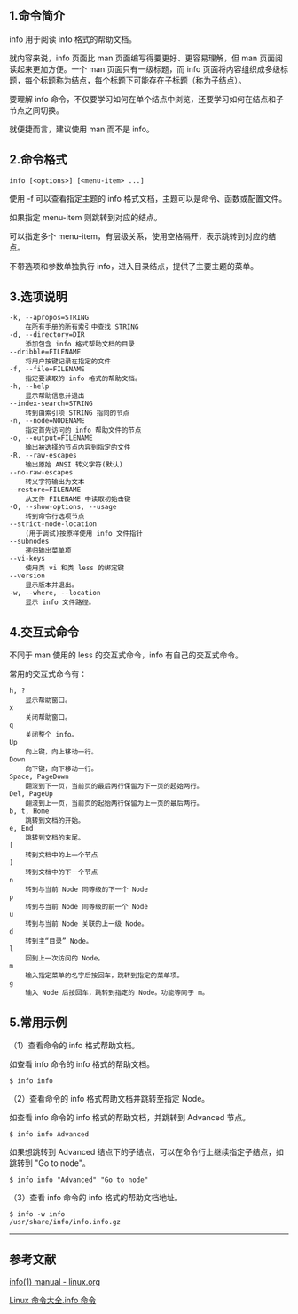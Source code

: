 ## 1.命令简介
info 用于阅读 info 格式的帮助文档。

就内容来说，info 页面比 man 页面编写得要更好、更容易理解，但 man 页面阅读起来更加方便。一个 man 页面只有一级标题，而 info 页面将内容组织成多级标题，每个标题称为结点，每个标题下可能存在子标题（称为子结点）。

要理解 info 命令，不仅要学习如何在单个结点中浏览，还要学习如何在结点和子节点之间切换。

就便捷而言，建议使用 man 而不是 info。

## 2.命令格式
```shell
info [<options>] [<menu-item> ...]
```
使用 -f 可以查看指定主题的 info 格式文档，主题可以是命令、函数或配置文件。

如果指定 menu-item 则跳转到对应的结点。

可以指定多个 menu-item，有层级关系，使用空格隔开，表示跳转到对应的结点。

不带选项和参数单独执行 info，进入目录结点，提供了主要主题的菜单。

## 3.选项说明
```
-k, --apropos=STRING
	在所有手册的所有索引中查找 STRING
-d, --directory=DIR
	添加包含 info 格式帮助文档的目录
--dribble=FILENAME
	将用户按键记录在指定的文件
-f, --file=FILENAME
	指定要读取的 info 格式的帮助文档。
-h, --help
	显示帮助信息并退出
--index-search=STRING
	转到由索引项 STRING 指向的节点
-n, --node=NODENAME
	指定首先访问的 info 帮助文件的节点
-o, --output=FILENAME
	输出被选择的节点内容到指定的文件
-R, --raw-escapes
	输出原始 ANSI 转义字符(默认)
--no-raw-escapes
	转义字符输出为文本
--restore=FILENAME
	从文件 FILENAME 中读取初始击键
-O, --show-options, --usage
	转到命令行选项节点
--strict-node-location
	(用于调试)按原样使用 info 文件指针
--subnodes
	递归输出菜单项
--vi-keys
	使用类 vi 和类 less 的绑定键
--version
	显示版本并退出。
-w, --where, --location
	显示 info 文件路径。
```
## 4.交互式命令
不同于 man 使用的 less 的交互式命令，info 有自己的交互式命令。

常用的交互式命令有：
```
h, ?
	显示帮助窗口。
x
	关闭帮助窗口。
q
	关闭整个 info。
Up
	向上键，向上移动一行。
Down
	向下键，向下移动一行。
Space, PageDown
	翻滚到下一页，当前页的最后两行保留为下一页的起始两行。
Del, PageUp
	翻滚到上一页，当前页的起始两行保留为上一页的最后两行。
b, t, Home
	跳转到文档的开始。
e, End
	跳转到文档的末尾。
[
	转到文档中的上一个节点
]
	转到文档中的下一个节点
n
	转到与当前 Node 同等级的下一个 Node
p
	转到与当前 Node 同等级的前一个 Node
u
	转到与当前 Node 关联的上一级 Node。
d
	转到主“目录” Node。
l
	回到上一次访问的 Node。
m
	输入指定菜单的名字后按回车，跳转到指定的菜单项。
g
	输入 Node 后按回车，跳转到指定的 Node。功能等同于 m。
```

## 5.常用示例

（1）查看命令的 info 格式帮助文档。

如查看 info 命令的 info 格式的帮助文档。
```
$ info info
```
（2）查看命令的 info 格式帮助文档并跳转至指定 Node。

如查看 info 命令的 info 格式的帮助文档，并跳转到 Advanced 节点。
```shell
$ info info Advanced
```
如果想跳转到 Advanced 结点下的子结点，可以在命令行上继续指定子结点，如跳转到 "Go to node"。
```shell
$ info info "Advanced" "Go to node"
```
（3）查看 info 命令的 info 格式的帮助文档地址。
```
$ info -w info
/usr/share/info/info.info.gz
```

---

## 参考文献

[info(1) manual - linux.org](https://www.linux.org/docs/man1/info.html)

[Linux 命令大全.info 命令](https://man.linuxde.net/info)
